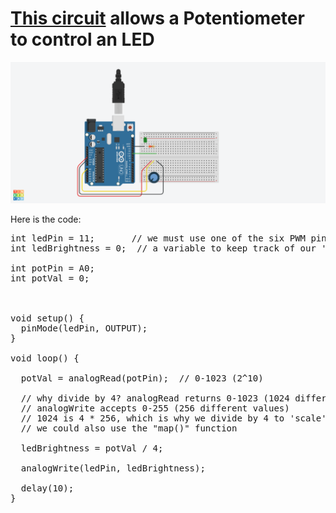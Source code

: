 # [This circuit](https://www.tinkercad.com/things/kDyemUm2tMY-copy-of-mti-wk-1-homework-activity-potentiometer-led-brightness/editel?sharecode=vJ5iTFlidiakGMozK8gAvFgvLlHGYkCWnw3Ac37gmdo) allows a Potentiometer to control an LED
<img src="MTI_Potentiometer_LEDbrightness.png" />

Here is the code:
<pre>int ledPin = 11;		// we must use one of the six PWM pins for this (3,5,6,9,10,11)
int ledBrightness = 0;	// a variable to keep track of our 'brightness' cycling over and over

int potPin = A0;
int potVal = 0;



void setup() {
  pinMode(ledPin, OUTPUT);
}

void loop() {

  potVal = analogRead(potPin);  // 0-1023 (2^10)
  
  // why divide by 4? analogRead returns 0-1023 (1024 different values)
  // analogWrite accepts 0-255 (256 different values)
  // 1024 is 4 * 256, which is why we divide by 4 to 'scale' the sensed value range to the output
  // we could also use the "map()" function
  
  ledBrightness = potVal / 4;		
    
  analogWrite(ledPin, ledBrightness);
  
  delay(10);
}
</pre>


  
